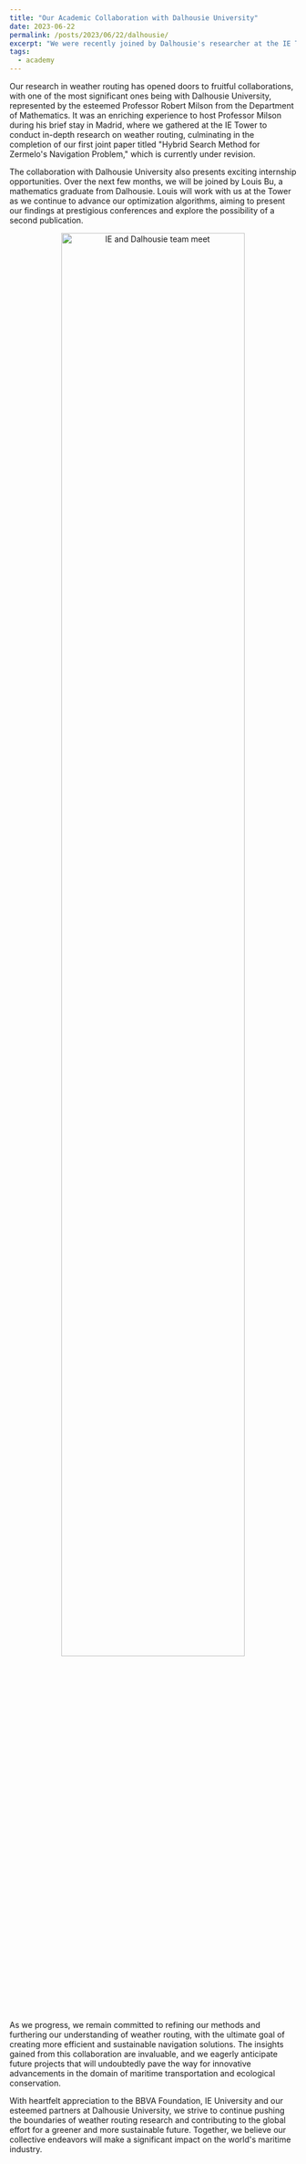 ```yaml
---
title: "Our Academic Collaboration with Dalhousie University"
date: 2023-06-22
permalink: /posts/2023/06/22/dalhousie/
excerpt: "We were recently joined by Dalhousie's researcher at the IE Tower, where we discussed weather routing."
tags:
  - academy
---
```


Our research in weather routing has opened doors to fruitful collaborations, with one of the most significant ones being with Dalhousie University, represented by the esteemed Professor Robert Milson from the Department of Mathematics. It was an enriching experience to host Professor Milson during his brief stay in Madrid, where we gathered at the IE Tower to conduct in-depth research on weather routing, culminating in the completion of our first joint paper titled "Hybrid Search Method for Zermelo's Navigation Problem," which is currently under revision.

The collaboration with Dalhousie University also presents exciting internship opportunities. Over the next few months, we will be joined by Louis Bu, a mathematics graduate from Dalhousie. Louis will work with us at the Tower as we continue to advance our optimization algorithms, aiming to present our findings at prestigious conferences and explore the possibility of a second publication.

<p align="center"><img src="https://weather-routing-research.github.io/images/2023-06-22-visit.JPEG" alt="IE and Dalhousie team meet" width="80%"/></p>

As we progress, we remain committed to refining our methods and furthering our understanding of weather routing, with the ultimate goal of creating more efficient and sustainable navigation solutions. The insights gained from this collaboration are invaluable, and we eagerly anticipate future projects that will undoubtedly pave the way for innovative advancements in the domain of maritime transportation and ecological conservation.

With heartfelt appreciation to the BBVA Foundation, IE University and our esteemed partners at Dalhousie University, we strive to continue pushing the boundaries of weather routing research and contributing to the global effort for a greener and more sustainable future. Together, we believe our collective endeavors will make a significant impact on the world's maritime industry.